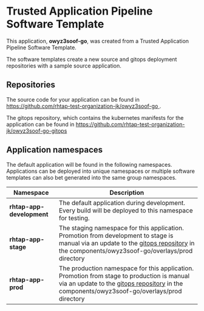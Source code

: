 # Trusted Application Pipeline Software Template

This application, **owyz3soof-go**, was created from a Trusted Application Pipeline Software Template.

The software templates create a new source and gitops deployment repositories with a sample source application. 

## Repositories

The source code for your application can be found in [https://github.com/rhtap-test-organization-jk/owyz3soof-go ](https://github.com/rhtap-test-organization-jk/owyz3soof-go ).
 
The gitops repository, which contains the kubernetes manifests for the application can be found in 
[https://github.com/rhtap-test-organization-jk/owyz3soof-go-gitops ](https://github.com/rhtap-test-organization-jk/owyz3soof-go-gitops ) 

## Application namespaces 

The default application will be found in the following namespaces. Applications can be deployed into unique namespaces or multiple software templates can also bet generated into the same group namespaces.  

|  Namespace   |  Description   |  
| -------- | -------- |   
| **rhtap-app-development** | The default application during development. Every build will be deployed to this namespace for testing. | 
| **rhtap-app-stage** | The staging namespace for this application. Promotion from development to stage is manual via an update to the [gitops repository](https://github.com/rhtap-test-organization-jk/owyz3soof-go-gitops ) in the components/owyz3soof-go/overlays/prod directory |  
| **rhtap-app-prod** | The production namespace for this application. Promotion from stage to production is manual via an update to the [gitops repository](https://github.com/rhtap-test-organization-jk/owyz3soof-go-gitops ) in the components/owyz3soof-go/overlays/prod directory | 